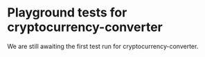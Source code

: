 # Playground tests for cryptocurrency-converter
We are still awaiting the first test run for cryptocurrency-converter.

